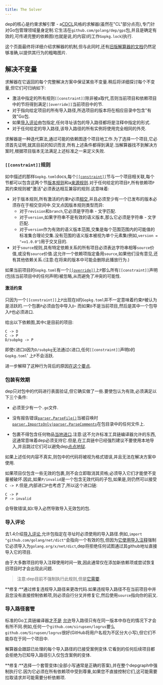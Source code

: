 ```yaml
---
title: The Solver
---
```

dep的核心是约束求解引擎 -  a[CDCL](https://en.wikipedia.org/wiki/Conflict-Driven_Clause_Learning)风格的求解器(虽然在"CL"部分点亮),专门针对Go包管理领域量身定制.它生活在`github.com/golang/dep/gps`包,并且是确定有效的,可传递完整的依赖图(也就是说,的内容)的工作`Gopkg.lock`)执行.

这个页面最终将详细介绍求解器的机制,但与此同时,还有[旧版解算器的文档](https://github.com/sdboyer/gps/wiki/gps-for-Contributors)仍然足够准确,以提供其行为的粗略图片.

## 解决不变量

求解器在它返回的每个完整解决方案中保证某些不变量.稍后将详细探讨每个不变量,但它们可归纳如下:

-   激活中指定的所有规则`[[constraint]]`除非被a取代,否则当前项目和依赖项目中的节将得到满足`[[override]]`当前项目中的节.
-   对于指向给定项目的所有导入路径,所选项目的版本将在相应目录中包含"有效"Go包.
-   如果[导入评论](https://golang.org/cmd/go/#hdr-Import_path_checking)由包指定,任何寻址该包的导入路径都将是注释中指定的形式.
-   对于任何给定的导入路径,该导入路径的所有实例将使用完全相同的外壳.

求解器是一种迭代算法,通过可能的依赖图逐个项目地工作.为了选择一个项目,它必须首先证明,就其目前的知识而言,所有上述条件都得到满足.当解算器找不到解决方案时,根据项目版本无法满足上述标准之一来定义失败.

### `[[constraint]]`规则

如中描述的那样`Gopkg.toml`docs,每个[`[[constraint]]`](Gopkg.toml.md#constraint)节与一个项目相关联,每个节都可以包含这两个节[版本规则](Gopkg.toml.md#version-rules)和a[来源规则](Gopkg.toml.md#source).对于任何给定的项目`P`,所有依赖项`P`其约束规则被"激活"必须表达相互兼容的规则.这意味着:

-   对于版本规则,所有激活的约束`P`必须[相交](https://en.wikipedia.org/wiki/Intersection_(set_theory)),并且必须至少有一个已发布的版本必须存在于相交空间中.交叉点因版本规则类型而异:
    -   对于`revision`和`branch`,它必须是字符串 - 文字匹配.
    -   对于`version`,如果字符串不是有效的语义版本,那么它必须是字符串 - 文字匹配.
    -   对于`version`作为有效的语义版本范围,交集是每个范围范围内的可能值的标准集合理论交集.没有范围的语义版本被视为单个元素集(例如,`version = "=v1.0.0"`)用于交叉目的.
-   对于`source`规则,具有特定依赖关系的所有项目必须表达字符串相等`source`价值,或没有`source`价值.这允许一个依赖项指定备用`source`,如果他们没有意见,还有其他依赖关系.(注意:在将来的版本中可能会删除此播放行为.)

如果当前项目的`Gopkg.toml`有一个[`[[override]]`](Gopkg.toml.md#override)上`P`那么所有`[[constraint]]`声明(包括当前项目中的任何声明)被忽略,从而避免了冲突的可能性.

#### 激活约束

只因为一个`[[constraint]]`上`P`出现在`D`的`Gopkg.toml`并不一定意味着约束`P`被认为是活跃的.一个包裹`P`必须由包中导入`D`- 而如果`D`不是当前项目,然后是其中一个包导入`P`也必须进口.

给出以下依赖图,其中`C`是目前的项目:

```
C -> D
C -> P
D/subpkg -> P
```

即使`C`进口`D`因为`D/subpkg`无法通过`C`进口,任何`[[constraint]]`声明`D`的`Gopkg.toml`' 上`P`不会活跃.

进一步解释了这种行为背后的原因[在这个要点](https://gist.github.com/sdboyer/b0813bf2b9dba58a335a85092085472f).

### 包装有效期

dep只对包中的代码进行表面验证,但它确实做了一些.要使包认为有效,必须满足以下三个条件:

-   必须至少有一个`.go`文件.
-   没有报告错误[`parser.ParseFile()`](https://golang.org/pkg/go/parser/#ParseFile)当被召唤时[`parser.ImportsOnly|parser.ParseComments`](https://golang.org/pkg/go/parser/#Mode)在包目录中的任何文件上.


-   包裹不得包含任何物品[当地进口](https://golang.org/pkg/go/build/#IsLocalImport).注意:这不允许标准工具链编译器允许的东西,这通常意味着dep必须支持它.但是,在工具链中已经强烈建议不要使用本地导入,并且跳过它们可以避免dep[点点地狱](https://9p.io/sys/doc/lexnames.html).

如果上述任何内容不真实,则包中的代码将被视为格式错误,并且无法在解决方案中使用.

如果项目仅包含一些无效的包裹,则不会立即取消其资格;必须导入它们才能使不变量被破坏.因此,如果`P/invalid`是一个包含无效代码的子包,如果是,则仍然可以接受`C -> P`.但是,内部进口`P`也考虑了,所以这个进口链:

```
C -> P
P -> invalid
```

会导致错误,如`C`导入必然导致导入无效包的包.

### 导入评论

去1.4介绍[导入评论](https://golang.org/cmd/go/#hdr-Import_path_checking),允许包指定在寻址时必须使用的导入路径.例如,`import "github.com/golang/net/dict"`会指向一个有效的包,但因为[它使用导入注释](https://github.com/golang/net/blob/42fe2e1c20de1054d3d30f82cc9fb5b41e2e3767/dict/dict.go#L7)强制它必须导入为`golang.org/x/net/dict`,dep将拒绝任何试图通过其github地址直接导入它的项目.

由于大多数项目的导入注释使用时间一致,因此通常仅在添加新依赖项或尝试恢复旧项目时才会出现此问题.

> 注意:dep目前不强制执行此规则,但是[它需要](https://github.com/golang/dep/issues/902).

**修复:**通过修复违规导入路径来更改代码.如果违规导入路径不在当前项目中并且您没有直接控制依赖项,则必须自行分叉并修复它,然后使用`source`指向你的前叉.

### 导入路径套管

标准的Go工具链编译器[才不是](https://github.com/golang/go/issues/4773) [允许](https://github.com/golang/go/issues/20264)导入路径只有在同一版本中存在的情况下才会有所不同.例如,任何一个`github.com/sirupsen/logrus`要么`github.com/Sirupsen/logrus`很好(GitHub将用户名视为不区分大小写),但它们不能存在于同一个项目中.

解算器会跟踪已处理的每个导入路径的已接受案例变体.它看到的任何后续项目都会拒绝为已知导入路径引入仅包含案例的变体.

**修复:**选择一个套管变体(全部小写通常是正确的答案),并在整个depgraph中强制执行它.因为它必须在所有依赖项中受到尊重,如果您不直接控制它们,这可能需要拉取请求并可能需要分析依赖项.
